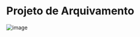 # Projeto de Arquivamento

![image](https://github.com/user-attachments/assets/c82c03b9-1cd9-4306-8f9c-894998bc6bf7)
